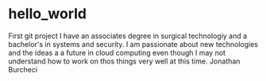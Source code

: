 # hello_world
First git project
I have an associates degree in surgical technologiy and a bachelor's in systems and security.
I am passionate about new technologies and the ideas a a future in cloud computing even though I may not understand how to work on thos things very well at this time.
Jonathan Burcheci